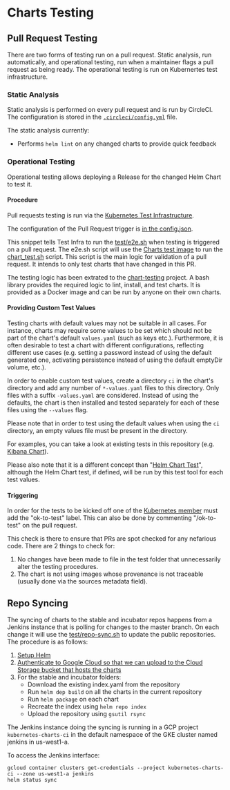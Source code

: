 # Charts Testing

## Pull Request Testing

There are two forms of testing run on a pull request. Static analysis, run
automatically, and operational testing, run when a maintainer flags a pull
request as being ready. The operational testing is run on Kubernertes test
infrastructure.

### Static Analysis

Static analysis is performed on every pull request and is run by CircleCI. The
configuration is stored in the [`.circleci/config.yml`](../.circleci/config.yml)
file.

The static analysis currently:

* Performs `helm lint` on any changed charts to provide quick feedback

### Operational Testing

Operational testing allows deploying a Release for the changed Helm Chart to test it.

#### Procedure

Pull requests testing is run via the [Kubernetes Test Infrastructure](https://github.com/kubernetes/test-infra).

The configuration of the Pull Request trigger is [in the config.json](https://github.com/kubernetes/test-infra/blob/827797c54b48295045698465b437f463ca9276c2/jobs/config.json#L10285).

This snippet tells Test Infra to run the [test/e2e.sh](https://github.com/helm/charts/blob/master/test/e2e.sh)
when testing is triggered on a pull request. The e2e.sh script will use the [Charts test image](https://github.com/helm/charts/blob/master/test/Dockerfile)
to run the [chart_test.sh](https://github.com/kubernetes-helm/chart-testing/blob/master/chart_test.sh) script. This script
is the main logic for validation of a pull request. It intends to only test charts that have changed in this PR.

The testing logic has been extrated to the [chart-testing](https://github.com/kubernetes-helm/chart-testing) project. A bash library provides the required logic to lint, install, and test charts. It is provided as a Docker image and can be run by anyone on their own charts.

#### Providing Custom Test Values

Testing charts with default values may not be suitable in all cases. For instance, charts may require some values to be set which should not be part of the chart's default `values.yaml` (such as keys etc.). Furthermore, it is often desirable to test a chart with different configurations, reflecting different use cases (e.g. setting a password instead of using the default generated one, activating persistence instead of using the default emptyDir volume, etc.).

In order to enable custom test values, create a directory `ci` in the chart's directory and add any number of `*-values.yaml` files to this directory. Only files with a suffix `-values.yaml` are considered. Instead of using the defaults, the chart is then installed and tested separately for each of these files using the `--values` flag.

Please note that in order to test using the default values when using the `ci` directory, an empty values file must be present in the directory.

For examples, you can take a look at existing tests in this repository (e.g. [Kibana Chart](https://github.com/helm/charts/tree/7755cea24c028db07e2e36933ec13c28efea9a32/stable/kibana/ci)).

Please also note that it is a different concept than "[Helm Chart Test](https://github.com/helm/helm/blob/master/docs/chart_tests.md)", although the Helm Chart test, if defined, will be run by this test tool for each test values.

#### Triggering

In order for the tests to be kicked off one of the
[Kubernetes member](https://github.com/orgs/kubernetes/people) must add the
"ok-to-test" label. This can also be done by commenting "/ok-to-test" on the pull request.

This check is there to ensure that PRs are spot checked for any nefarious code. There are 2 things to check for:

1. No changes have been made to file in the test folder that unnecessarily alter the testing procedures.
1. The chart is not using images whose provenance is not traceable (usually done via the sources metadata field).

## Repo Syncing

The syncing of charts to the stable and incubator repos happens from a Jenkins instance that is polling for changes
to the master branch. On each change it will use the [test/repo-sync.sh](https://github.com/helm/charts/blob/master/test/repo-sync.sh)
to update the public repositories. The procedure is as follows:

1. [Setup Helm](https://github.com/helm/charts/blob/master/test/repo-sync.sh#L16)
1. [Authenticate to Google Cloud so that we can upload to the Cloud Storage bucket that hosts the charts](https://github.com/helm/charts/blob/master/test/repo-sync.sh#L27)
1. For the stable and incubator folders:
   - Download the existing index.yaml from the repository
   - Run `helm dep build` on all the charts in the current repository
   - Run `helm package` on each chart
   - Recreate the index using `helm repo index`
   - Upload the repository using `gsutil rsync`

The Jenkins instance doing the syncing is running in a GCP project
`kubernetes-charts-ci` in the default namespace of the GKE cluster named
jenkins in us-west1-a.

To access the Jenkins interface:
```shell
gcloud container clusters get-credentials --project kubernetes-charts-ci --zone us-west1-a jenkins
helm status sync
```
